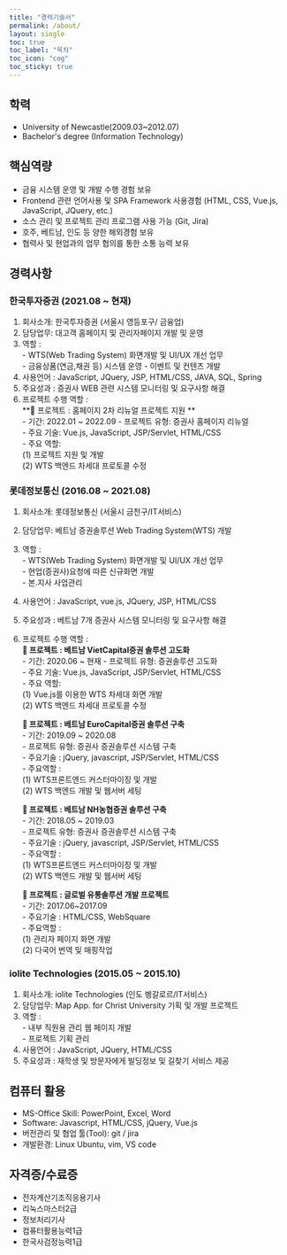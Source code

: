```yaml
---
title: "경력기술서"
permalink: /about/
layout: single
toc: true
toc_label: "목차"
toc_icon: "cog"
toc_sticky: true
---
```


## 학력
- University of Newcastle(2009.03~2012.07)
- Bachelor's degree (Information Technology)

## 핵심역량
- 금융 시스템 운영 및 개발 수행 경험 보유  
- Frontend 관련 언어사용 및 SPA Framework 사용경험  (HTML, CSS, Vue.js, JavaScript, JQuery, etc.)  
- 소스 관리 및 프로젝트 관리 프로그램 사용 가능 (Git, Jira)   
- 호주, 베트남, 인도 등 양한 해외경험 보유  
- 협력사 및 현업과의 업무 협의를 통한 소통 능력 보유  

## 경력사항
### 한국투자증권 (2021.08 ~ 현재)
  1. 회사소개: 한국투자증권 (서울시 영등포구/ 금융업)  
  2. 담당업무: 대고객 홈페이지 및 관리자페이지 개발 및 운영 
  3. 역할 :  
    - WTS(Web Trading System) 화면개발 및 UI/UX 개선 업무  
    - 금융상품(연금,채권 등) 시스템 운영
    - 이벤트 및 컨텐츠 개발
  4. 사용언어 : JavaScript, JQuery, JSP, HTML/CSS, JAVA, SQL, Spring
  5. 주요성과 : 증권사 WEB 관련 시스템 모니터링 및 요구사항 해결
  6. 프로젝트 수행 역할 :  
     ** 프로젝트 : 홈페이지 2차 리뉴얼 프로젝트 지원 **  
         - 기간: 2022.01 ~ 2022.09
         - 프로젝트 유형: 증권사 홈페이지 리뉴얼  
         - 주요 기술: Vue.js, JavaScript, JSP/Servlet, HTML/CSS  
         - 주요 역할:  
            (1) 프로젝트 지원 및 개발  
            (2) WTS 백엔드 차세대 프로토콜 수정

### 롯데정보통신 (2016.08 ~ 2021.08)
  1. 회사소개: 롯데정보통신 (서울시 금천구/IT서비스)  
  2. 담당업무: 베트남 증권솔루션 Web Trading System(WTS) 개발  
  3. 역할 :  
    - WTS(Web Trading System) 화면개발 및 UI/UX 개선 업무  
    - 현업(증권사)요청에 따른 신규화면 개발  
    - 본.지사 사업관리  
  4. 사용언어 : JavaScript, vue.js, JQuery, JSP, HTML/CSS
  5. 주요성과 : 베트남 7개 증권사 시스템 모니터링 및 요구사항 해결
  6. 프로젝트 수행 역할 :  
     ** 프로젝트 : 베트남 VietCapital증권 솔루션 고도화**  
         - 기간: 2020.06 ~ 현재
         - 프로젝트 유형: 증권솔루션 고도화  
         - 주요 기술: Vue.js, JavaScript, JSP/Servlet, HTML/CSS  
         - 주요 역할:  
            (1) Vue.js를 이용한 WTS 차세대 화면 개발  
            (2) WTS 백엔드 차세대 프로토콜 수정    

     ** 프로젝트 : 베트남 EuroCapital증권 솔루션 구축**   
         - 기간: 2019.09 ~ 2020.08  
         - 프로젝트 유형: 증권사 증권솔루션 시스템 구축  
         - 주요기술 : jQuery, javascript, JSP/Servlet, HTML/CSS  
         - 주요역할 :   
            (1) WTS프론트엔드 커스터마이징 및 개발  
            (2) WTS 백엔드 개발 및 웹서버 세팅  
       
     ** 프로젝트 : 베트남 NH농협증권 솔루션 구축**  
         - 기간: 2018.05 ~ 2019.03  
         - 프로젝트 유형: 증권사 증권솔루션 시스템 구축  
         - 주요기술 : jQuery, javascript, JSP/Servlet, HTML/CSS  
         - 주요역할 :  
             (1) WTS프론트엔드 커스터마이징 및 개발   
             (2) WTS 백엔드 개발 및 웹서버 세팅  

     ** 프로젝트 : 글로벌 유통솔루션 개발 프로젝트**  
         - 기간: 2017.06~2017.09  
         - 주요기술 : HTML/CSS, WebSquare  
         - 주요역할 :  
             (1) 관리자 페이지 화면 개발  
             (2) 다국어 번역 및 매핑작업  

### iolite Technologies (2015.05 ~ 2015.10)
  1. 회사소개: iolite Technologies (인도 벵갈로르/IT서비스)    
  2. 담당업무: Map App. for Christ University 기획 및 개발 프로젝트    
  3. 역할 :  
    - 내부 직원용 관리 웹 페이지 개발  
    - 프로젝트 기획 관리    
  4. 사용언어 : JavaScript, JQuery, HTML/CSS  
  5. 주요성과 : 재학생 및 방문자에게 빌딩정보 및 길찾기 서비스 제공  

## 컴퓨터 활용                                                                           
 - MS-Office Skill: PowerPoint, Excel, Word  
 - Software: Javascript, HTML/CSS, jQuery, Vue.js  
 - 버전관리 및 협업 툴(Tool): git / jira  
 - 개발환경: Linux Ubuntu, vim, VS code  

## 자격증/수료증
- 전자계산기조직응용기사  
- 리눅스마스터2급  
- 정보처리기사  
- 컴퓨터활용능력1급  
- 한국사검정능력1급  
